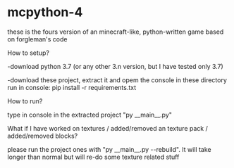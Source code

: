 # mcpython-4
these is the fours version of an minecraft-like, python-written game based on forgleman's code

How to setup?

-download python 3.7 (or any other 3.n version, but I have tested only 3.7)

-download these project, extract it and opem the console in these directory
run in console: pip install -r requirements.txt

How to run?

type in console in the extracted project "py \_\_main\_\_.py"


What if I have worked on textures / added/removed an texture pack / added/removed blocks?

please run the project ones with "py \_\_main\_\_.py --rebuild". It will take longer than normal but will re-do some texture related stuff
